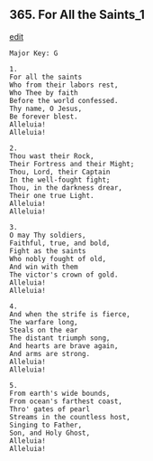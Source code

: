 
## 365.  For All the Saints\_1
[edit](https://docs.google.com/document/d/1EzmlKcqiUpIRW1t3u6l3Wy29NRnmMmXE/edit?mode=html)



    Major Key: G

    1.
    For all the saints
    Who from their labors rest,
    Who Thee by faith
    Before the world confessed.
    Thy name, O Jesus,
    Be forever blest.
    Alleluia!
    Alleluia!

    2.
    Thou wast their Rock,
    Their Fortress and their Might;
    Thou, Lord, their Captain
    In the well-fought fight;
    Thou, in the darkness drear,
    Their one true Light.
    Alleluia!
    Alleluia!

    3.
    O may Thy soldiers,
    Faithful, true, and bold,
    Fight as the saints
    Who nobly fought of old,
    And win with them
    The victor's crown of gold.
    Alleluia!
    Alleluia!

    4.
    And when the strife is fierce,
    The warfare long,
    Steals on the ear
    The distant triumph song,
    And hearts are brave again,
    And arms are strong.
    Alleluia!
    Alleluia!

    5.
    From earth's wide bounds,
    From ocean's farthest coast,
    Thro' gates of pearl
    Streams in the countless host,
    Singing to Father,
    Son, and Holy Ghost,
    Alleluia!
    Alleluia!
